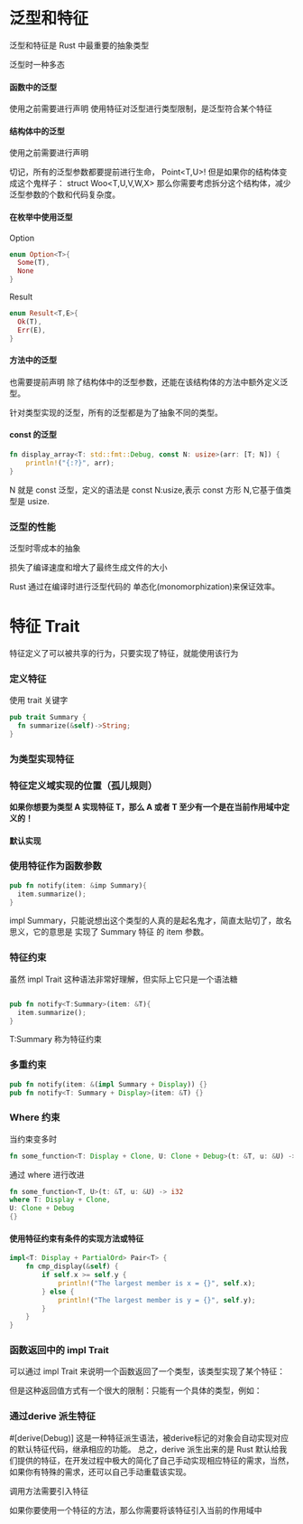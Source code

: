 # 泛型和特征

泛型和特征是 Rust 中最重要的抽象类型

泛型时一种多态

#### 函数中的泛型

使用之前需要进行声明
使用特征对泛型进行类型限制，是泛型符合某个特征

#### 结构体中的泛型

使用之前需要进行声明

切记，所有的泛型参数都要提前进行生命， Point<T,U>! 但是如果你的结构体变成这个鬼样子： struct Woo<T,U,V,W,X> 那么你需要考虑拆分这个结构体，减少泛型参数的个数和代码复杂度。

#### 在枚举中使用泛型

Option

```rust
enum Option<T>{
  Some(T),
  None
}
```

Result

```rust
enum Result<T,E>{
  Ok(T),
  Err(E),
}
```

#### 方法中的泛型

也需要提前声明
除了结构体中的泛型参数，还能在该结构体的方法中额外定义泛型。

针对类型实现的泛型，所有的泛型都是为了抽象不同的类型。

#### const 的泛型

```rust
fn display_array<T: std::fmt::Debug, const N: usize>(arr: [T; N]) {
    println!("{:?}", arr);
}
```

N 就是 const 泛型，定义的语法是 const N:usize,表示 const 方形 N,它基于值类型是 usize.

### 泛型的性能

泛型时零成本的抽象

损失了编译速度和增大了最终生成文件的大小

Rust 通过在编译时进行泛型代码的 单态化(monomorphization)来保证效率。

# 特征 Trait

特征定义了可以被共享的行为，只要实现了特征，就能使用该行为

### 定义特征

使用 trait 关键字

```rust
pub trait Summary {
  fn summarize(&self)->String;
}
```

### 为类型实现特征

### 特征定义域实现的位置（孤儿规则）

**如果你想要为类型 A 实现特征 T，那么 A 或者 T 至少有一个是在当前作用域中定义的！**

#### 默认实现

### 使用特征作为函数参数

```rust
pub fn notify(item: &imp Summary){
  item.summarize();
}
```

impl Summary，只能说想出这个类型的人真的是起名鬼才，简直太贴切了，故名思义，它的意思是 实现了 Summary 特征 的 item 参数。

### 特征约束

虽然 impl Trait 这种语法非常好理解，但实际上它只是一个语法糖

```rust

pub fn notify<T:Summary>(item: &T){
  item.summarize();
}
```

T:Summary 称为特征约束

### 多重约束

```rust
pub fn notify(item: &(impl Summary + Display)) {}
pub fn notify<T: Summary + Display>(item: &T) {}
```

### Where 约束

当约束变多时

```rust
fn some_function<T: Display + Clone, U: Clone + Debug>(t: &T, u: &U) -> i32 {}

```

通过 where 进行改进

```rust
fn some_function<T, U>(t: &T, u: &U) -> i32
where T: Display + Clone,
U: Clone + Debug
{}
```


#### 使用特征约束有条件的实现方法或特征
```rust
impl<T: Display + PartialOrd> Pair<T> {
    fn cmp_display(&self) {
        if self.x >= self.y {
            println!("The largest member is x = {}", self.x);
        } else {
            println!("The largest member is y = {}", self.y);
        }
    }
}
```

### 函数返回中的 impl Trait

可以通过 impl Trait 来说明一个函数返回了一个类型，该类型实现了某个特征：

但是这种返回值方式有一个很大的限制：只能有一个具体的类型，例如：


### 通过derive 派生特征

#[derive(Debug)] 这是一种特征派生语法，被derive标记的对象会自动实现对应的默认特征代码，继承相应的功能。
总之，derive 派生出来的是 Rust 默认给我们提供的特征，在开发过程中极大的简化了自己手动实现相应特征的需求，当然，如果你有特殊的需求，还可以自己手动重载该实现。

调用方法需要引入特征

如果你要使用一个特征的方法，那么你需要将该特征引入当前的作用域中